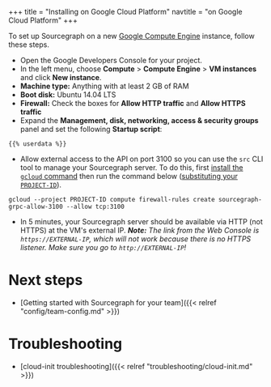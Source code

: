+++
title = "Installing on Google Cloud Platform"
navtitle = "on Google Cloud Platform"
+++

To set up Sourcegraph on a new [Google Compute Engine](https://cloud.google.com/compute/) instance, follow these steps.

* Open the Google Developers Console for your project.
* In the left menu, choose **Compute** > **Compute Engine** > **VM instances** and click **New instance**.
* **Machine type:** Anything with at least 2 GB of RAM
* **Boot disk:** Ubuntu 14.04 LTS
* **Firewall:** Check the boxes for **Allow HTTP traffic** and **Allow HTTPS traffic**
* Expand the **Management, disk, networking, access & security groups** panel and set the following **Startup script**:
```
{{% userdata %}}
```
* Allow external access to the API on port 3100 so you can use the `src` CLI tool to manage your Sourcegraph server. To do this, first [install the `gcloud` command](https://cloud.google.com/sdk/#Quick_Start) then run the command below ([substituting your `PROJECT-ID`](https://cloud.google.com/compute/docs/projects#projectids)).
```
gcloud --project PROJECT-ID compute firewall-rules create sourcegraph-grpc-allow-3100 --allow tcp:3100
```
* In 5 minutes, your Sourcegraph server should be available via HTTP (not HTTPS) at the VM's external IP. ***Note:** The link from the Web Console is `https://EXTERNAL-IP`, which will not work because there is no HTTPS listener. Make sure you go to `http://EXTERNAL-IP`!*

# Next steps

* [Getting started with Sourcegraph for your team]({{< relref "config/team-config.md" >}})

# Troubleshooting

* [cloud-init troubleshooting]({{< relref "troubleshooting/cloud-init.md" >}})

